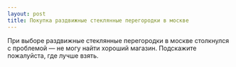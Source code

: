 ```yaml
---
layout: post 
title: Покупка раздвижные стеклянные перегородки в москве 
--- 
```

При выборе раздвижные стеклянные перегородки в москве столкнулся с проблемой — не могу найти хороший магазин. Подскажите пожалуйста, где лучше взять.